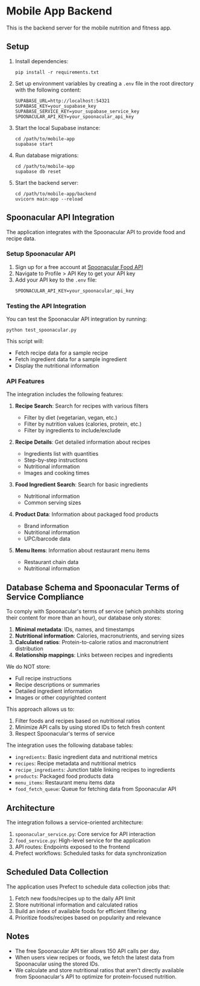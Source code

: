 # Mobile App Backend

This is the backend server for the mobile nutrition and fitness app.

## Setup

1. Install dependencies:
   ```
   pip install -r requirements.txt
   ```

2. Set up environment variables by creating a `.env` file in the root directory with the following content:
   ```
   SUPABASE_URL=http://localhost:54321
   SUPABASE_KEY=your_supabase_key
   SUPABASE_SERVICE_KEY=your_supabase_service_key
   SPOONACULAR_API_KEY=your_spoonacular_api_key
   ```

3. Start the local Supabase instance:
   ```
   cd /path/to/mobile-app
   supabase start
   ```

4. Run database migrations:
   ```
   cd /path/to/mobile-app
   supabase db reset
   ```

5. Start the backend server:
   ```
   cd /path/to/mobile-app/backend
   uvicorn main:app --reload
   ```

## Spoonacular API Integration

The application integrates with the Spoonacular API to provide food and recipe data. 

### Setup Spoonacular API

1. Sign up for a free account at [Spoonacular Food API](https://spoonacular.com/food-api/console#Dashboard)
2. Navigate to Profile > API Key to get your API key
3. Add your API key to the `.env` file:
   ```
   SPOONACULAR_API_KEY=your_spoonacular_api_key
   ```

### Testing the API Integration

You can test the Spoonacular API integration by running:

```
python test_spoonacular.py
```

This script will:
- Fetch recipe data for a sample recipe
- Fetch ingredient data for a sample ingredient
- Display the nutritional information

### API Features

The integration includes the following features:

1. **Recipe Search**: Search for recipes with various filters
   - Filter by diet (vegetarian, vegan, etc.)
   - Filter by nutrition values (calories, protein, etc.)
   - Filter by ingredients to include/exclude

2. **Recipe Details**: Get detailed information about recipes
   - Ingredients list with quantities
   - Step-by-step instructions
   - Nutritional information
   - Images and cooking times

3. **Food Ingredient Search**: Search for basic ingredients
   - Nutritional information
   - Common serving sizes

4. **Product Data**: Information about packaged food products
   - Brand information
   - Nutritional information
   - UPC/barcode data

5. **Menu Items**: Information about restaurant menu items
   - Restaurant chain data
   - Nutritional information

## Database Schema and Spoonacular Terms of Service Compliance

To comply with Spoonacular's terms of service (which prohibits storing their content for more than an hour), our database only stores:

1. **Minimal metadata**: IDs, names, and timestamps
2. **Nutritional information**: Calories, macronutrients, and serving sizes
3. **Calculated ratios**: Protein-to-calorie ratios and macronutrient distribution
4. **Relationship mappings**: Links between recipes and ingredients

We do NOT store:
- Full recipe instructions
- Recipe descriptions or summaries
- Detailed ingredient information
- Images or other copyrighted content

This approach allows us to:
1. Filter foods and recipes based on nutritional ratios
2. Minimize API calls by using stored IDs to fetch fresh content
3. Respect Spoonacular's terms of service

The integration uses the following database tables:

- `ingredients`: Basic ingredient data and nutritional metrics
- `recipes`: Recipe metadata and nutritional metrics 
- `recipe_ingredients`: Junction table linking recipes to ingredients
- `products`: Packaged food products data
- `menu_items`: Restaurant menu items data
- `food_fetch_queue`: Queue for fetching data from Spoonacular API

## Architecture

The integration follows a service-oriented architecture:

1. `spoonacular_service.py`: Core service for API interaction
2. `food_service.py`: High-level service for the application
3. API routes: Endpoints exposed to the frontend
4. Prefect workflows: Scheduled tasks for data synchronization

## Scheduled Data Collection

The application uses Prefect to schedule data collection jobs that:

1. Fetch new foods/recipes up to the daily API limit
2. Store nutritional information and calculated ratios
3. Build an index of available foods for efficient filtering
4. Prioritize foods/recipes based on popularity and relevance

## Notes

- The free Spoonacular API tier allows 150 API calls per day.
- When users view recipes or foods, we fetch the latest data from Spoonacular using the stored IDs.
- We calculate and store nutritional ratios that aren't directly available from Spoonacular's API to optimize for protein-focused nutrition. 